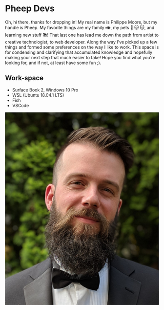# Pheep Devs

Oh, hi there, thanks for dropping in! My real name is Philippe Moore, but my handle is Pheep. My favorite things are my family 👪, my pets 🐶 🐱 🐱, and learning new stuff 📚! That last one has lead me down the path from artist to creative technologist, to web developer. Along the way I've picked up a few things and formed some preferences on the way I like to work. This space is for condensing and clarifying that accumulated knowledge and hopefully making your next step that much easier to take! Hope you find what you're looking for, and if not, at least have some fun ;).

## Work-space

- Surface Book 2, Windows 10 Pro
- WSL (Ubuntu 18.04.1 LTS)
- Fish
- VSCode

!["Self portrait with plants"](./assets/self_portrait.jpg)
